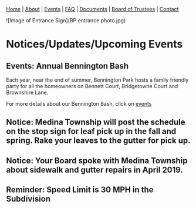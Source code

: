 [Home](index.md) | [About](about.md) | [Events](events.md) | [FAQ](faq.md) | [Documents](documents.md) | [Board of Trustees](trustees.md) | [Contact](contact.md)

![Image of Entrance Sign](BP entrance photo.jpg)


# Notices/Updates/Upcoming Events


## Events:   Annual Bennington Bash

Each year, near the end of summer, Bennington Park hosts a family friendly party for all the homeowners on Bennett Court, Bridgetowne Court and Brownshire Lane.

For more details about our Bennington Bash, click on [events](events.md)

## Notice:  Medina Township will post the schedule on the stop sign for leaf pick up in the fall and spring. Rake your leaves to the gutter for pick up.

## Notice:  Your Board spoke with Medina Township about sidewalk and gutter repairs in April 2019.

## Reminder:  Speed Limit is 30 MPH in the Subdivision
